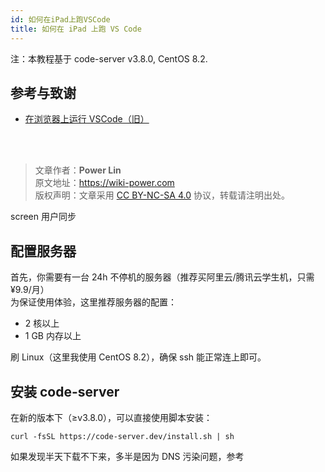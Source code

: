 ```yaml
---
id: 如何在iPad上跑VSCode
title: 如何在 iPad 上跑 VS Code
---
```


注：本教程基于 code-server v3.8.0, CentOS 8.2.

## 参考与致谢

- [在浏览器上运行 VSCode（旧）](在浏览器上运行VSCode（旧）)

<br />

<br />

> 文章作者：**Power Lin**  
> 原文地址：<https://wiki-power.com>  
> 版权声明：文章采用 [CC BY-NC-SA 4.0](https://creativecommons.org/licenses/by/4.0/deed.zh) 协议，转载请注明出处。

screen 用户同步

## 配置服务器

首先，你需要有一台 24h 不停机的服务器（推荐买阿里云/腾讯云学生机，只需 ¥9.9/月）  
为保证使用体验，这里推荐服务器的配置：

- 2 核以上
- 1 GB 内存以上

刷 Linux（这里我使用 CentOS 8.2），确保 ssh 能正常连上即可。

## 安装 code-server

在新的版本下（≥v3.8.0），可以直接使用脚本安装：

```shell
curl -fsSL https://code-server.dev/install.sh | sh
```

如果发现半天下载不下来，多半是因为 DNS 污染问题，参考
